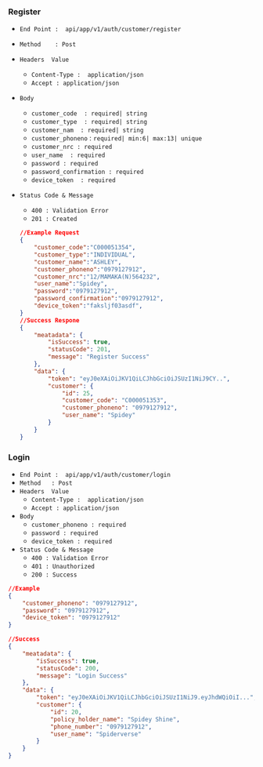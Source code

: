 ### Register

- `End Point :  api/app/v1/auth/customer/register`

- `Method    : Post`

- `Headers  Value  `

  -  `Content-Type :  application/json`
  -  `Accept : application/json`

- `Body`

  - `customer_code  : required| string`
  - `customer_type  : required| string`
  - `customer_nam  : required| string`
  - `customer_phoneno` : `required| min:6| max:13| unique`
  - `customer_nrc : required`
  - `user_name  : required`
  - `password : required`
  - `password_confirmation : required  `
  - `device_token  : required`

- `Status Code & Message     `

  - `400 : Validation Error`
  - `201 : Created`

  ```json
  //Example Request
  {
      "customer_code":"C000051354",
      "customer_type":"INDIVIDUAL",
      "customer_name":"ASHLEY",
      "customer_phoneno":"0979127912",
      "customer_nrc":"12/MAMAKA(N)564232",
      "user_name":"Spidey",
      "password":"0979127912",
      "password_confirmation":"0979127912",
      "device_token":"faksljf03asdf",
  }
  //Success Respone
  {
      "meatadata": {
          "isSuccess": true,
          "statusCode": 201,
          "message": "Register Success"
      },
      "data": {
          "token": "eyJ0eXAiOiJKV1QiLCJhbGciOiJSUzI1NiJ9CY..",
          "customer": {
              "id": 25,
              "customer_code": "C000051353",
              "customer_phoneno": "0979127912",
              "user_name": "Spidey"
          }
      }
  }
  ```



### Login

- `End Point :  api/app/v1/auth/customer/login`
- `Method   : Post`
- `Headers  Value  `
  -  `Content-Type :  application/json`
  -  `Accept : application/json`
- `Body`
  - `customer_phoneno : required`
  - `password : required`
  - `device_token : required`
- `Status Code & Message     `
  - `400 : Validation Error`
  - `401 : Unauthorized`    
  - `200 : Success`

```json
//Example
{
    "customer_phoneno": "0979127912",
    "password": "0979127912",
    "device_token": "0979127912"
}

//Success
{
    "meatadata": {
        "isSuccess": true,
        "statusCode": 200,
        "message": "Login Success"
    },
    "data": {
        "token": "eyJ0eXAiOiJKV1QiLCJhbGciOiJSUzI1NiJ9.eyJhdWQiOiI...",
        "customer": {
            "id": 20,
            "policy_holder_name": "Spidey Shine",
            "phone_number": "0979127912",
            "user_name": "Spiderverse"
        }
    }
}
```



